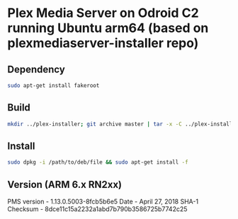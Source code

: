 # Plex Media Server on Odroid C2 running Ubuntu arm64 (based on plexmediaserver-installer repo)

## Dependency
```bash
sudo apt-get install fakeroot
```

## Build
```bash
mkdir ../plex-installer; git archive master | tar -x -C ../plex-installer/ && cd .. && fakeroot dpkg-deb --build plex-installer ./
```

## Install
```bash
sudo dpkg -i /path/to/deb/file && sudo apt-get install -f
```

## Version (ARM 6.x RN2xx)
PMS version - 1.13.0.5003-8fcb5b6e5
Date - April 27, 2018
SHA-1 Checksum - 8dce11c15a2232a1abd7b790b3586725b7742c25
